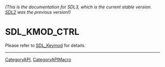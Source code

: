 ###### (This is the documentation for SDL3, which is the current stable version. [SDL2](https://wiki.libsdl.org/SDL2/) was the previous version!)
# SDL_KMOD_CTRL

Please refer to [SDL_Keymod](SDL_Keymod) for details.

----
[CategoryAPI](CategoryAPI), [CategoryAPIMacro](CategoryAPIMacro)

